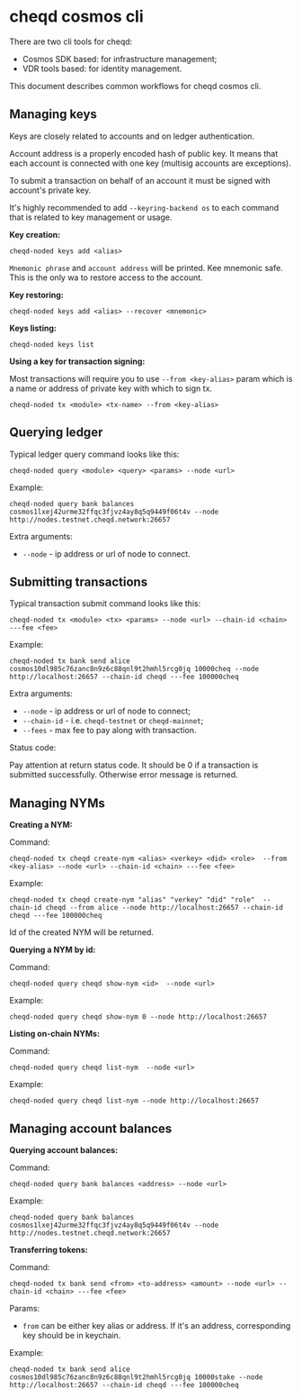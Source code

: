 # cheqd cosmos cli

There are two cli tools for cheqd:

- Cosmos SDK based: for infrastructure management;
- VDR tools based: for identity management.

This document describes common workflows for cheqd cosmos cli.


## Managing keys

Keys are closely related to accounts and on ledger authentication.

Account address is a properly encoded hash of public key. It means that each account is connected with one key (multisig accounts are exceptions).

To submit a transaction on behalf of an account it must be signed with account's private key.

It's highly recommended to add `--keyring-backend os` to each command that is related to key management or usage.

__Key creation:__

```
cheqd-noded keys add <alias>
```

`Mnemonic phrase` and `account address` will be printed. Kee mnemonic safe. This is the only wa to restore access to the account.

__Key restoring:__

```
cheqd-noded keys add <alias> --recover <mnemonic>
```

__Keys listing:__

```
cheqd-noded keys list
```

__Using a key for transaction signing:__

Most transactions will require you to use `--from <key-alias>` param which is a name or address of private key with which to sign tx.

```
cheqd-noded tx <module> <tx-name> --from <key-alias>
```

## Querying ledger

Typical ledger query command looks like this:

```
cheqd-noded query <module> <query> <params> --node <url>
```

Example:

```
cheqd-noded query bank balances cosmos1lxej42urme32ffqc3fjvz4ay8q5q9449f06t4v --node http://nodes.testnet.cheqd.network:26657
```

Extra arguments:
- `--node` - ip address or url of node to connect.

## Submitting transactions

Typical transaction submit command looks like this:

```
cheqd-noded tx <module> <tx> <params> --node <url> --chain-id <chain> ---fee <fee>
```

Example:

```
cheqd-noded tx bank send alice cosmos10dl985c76zanc8n9z6c88qnl9t2hmhl5rcg0jq 10000cheq --node http://localhost:26657 --chain-id cheqd ---fee 100000cheq
```

Extra arguments:
- `--node` - ip address or url of node to connect;
- `--chain-id` - i.e. `cheqd-testnet` or `cheqd-mainnet`;
- `--fees` - max fee to pay along with transaction.

Status code:

Pay attention at return status code. It should be 0 if a transaction is submitted successfully. Otherwise error message is returned.

## Managing NYMs

__Creating a NYM:__

Command:

```
cheqd-noded tx cheqd create-nym <alias> <verkey> <did> <role>  --from <key-alias> --node <url> --chain-id <chain> ---fee <fee>
```

Example:

```
cheqd-noded tx cheqd create-nym "alias" "verkey" "did" "role"  --chain-id cheqd --from alice --node http://localhost:26657 --chain-id cheqd ---fee 100000cheq
```

Id of the created NYM will be returned.

__Querying a NYM by id:__

Command:

```
cheqd-noded query cheqd show-nym <id>  --node <url>
```

Example:

```
cheqd-noded query cheqd show-nym 0 --node http://localhost:26657
```

__Listing on-chain NYMs:__

Command:

```
cheqd-noded query cheqd list-nym  --node <url>
```

Example:

```
cheqd-noded query cheqd list-nym --node http://localhost:26657
```

## Managing account balances

__Querying account balances:__

Command:

```
cheqd-noded query bank balances <address> --node <url>
```

Example:

```
cheqd-noded query bank balances cosmos1lxej42urme32ffqc3fjvz4ay8q5q9449f06t4v --node http://nodes.testnet.cheqd.network:26657
```

__Transferring tokens:__

Command:

```
cheqd-noded tx bank send <from> <to-address> <amount> --node <url> --chain-id <chain> ---fee <fee>
```

Params:
- `from` can be either key alias or address. If it's an address, corresponding key should be in keychain.

Example:

```
cheqd-noded tx bank send alice cosmos10dl985c76zanc8n9z6c88qnl9t2hmhl5rcg0jq 10000stake --node http://localhost:26657 --chain-id cheqd ---fee 100000cheq
```
